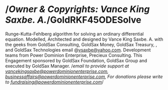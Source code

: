 /*Owner & Copyrights: Vance King Saxbe. A.*/GoldRKF45ODESolve
=================

Runge-Kutta-Fehlberg algorithm for solving an ordinary differential equation. Modelled, Architected and designed by Vance King Saxbe. A. with the geeks from GoldSax Consulting, GoldSax Money, GoldSax Treasury, ,  and GoldSax Technologies email @vsaxbe@yahoo.com. Development teams from Power Dominion Enterprise, Precieux Consulting. This Engagement sponsored by GoldSax Foundation, GoldSax Group and executed by GoldSax Manager.
/*email to provide support at vancekingsaxbe@powerdominionenterprise.com, businessaffairs@powerdominionenterprise.com, For donations please write to fundraising@powerdominionenterprise.com*/